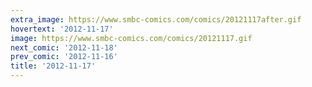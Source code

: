 ```yaml
---
extra_image: https://www.smbc-comics.com/comics/20121117after.gif
hovertext: '2012-11-17'
image: https://www.smbc-comics.com/comics/20121117.gif
next_comic: '2012-11-18'
prev_comic: '2012-11-16'
title: '2012-11-17'
---
```



